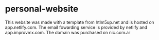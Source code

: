# personal-website
This website was made with a template from htlm5up.net and is hosted on app.netlify.com. The email fowarding service is provided by netlify and app.improvmx.com. The domain was purchased on nic.com.ar
